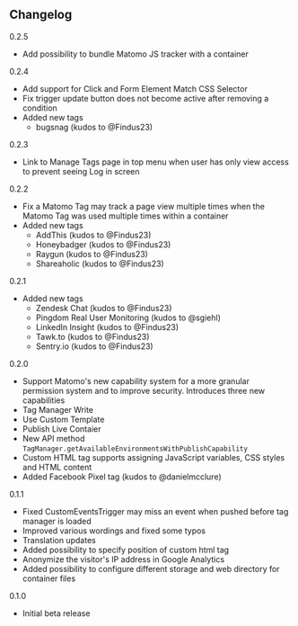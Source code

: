 ## Changelog

0.2.5
* Add possibility to bundle Matomo JS tracker with a container

0.2.4
* Add support for Click and Form Element Match CSS Selector 
* Fix trigger update button does not become active after removing a condition
* Added new tags
  * bugsnag (kudos to @Findus23)

0.2.3
* Link to Manage Tags page in top menu when user has only view access to prevent seeing Log in screen

0.2.2
* Fix a Matomo Tag may track a page view multiple times when the Matomo Tag was used multiple times within a container
* Added new tags
  * AddThis (kudos to @Findus23)
  * Honeybadger (kudos to @Findus23)
  * Raygun (kudos to @Findus23)
  * Shareaholic (kudos to @Findus23)

0.2.1
* Added new tags
  * Zendesk Chat (kudos to @Findus23)
  * Pingdom Real User Monitoring (kudos to @sgiehl)
  * LinkedIn Insight (kudos to @Findus23)
  * Tawk.to (kudos to @Findus23)
  * Sentry.io (kudos to @Findus23)

0.2.0
* Support Matomo's new capability system for a more granular permission system and to improve security. Introduces three new capabilities
 * Tag Manager Write
 * Use Custom Template
 * Publish Live Contaier
* New API method `TagManager.getAvailableEnvironmentsWithPublishCapability`
* Custom HTML tag supports assigning JavaScript variables, CSS styles and HTML content
* Added Facebook Pixel tag (kudos to @danielmcclure)

0.1.1
* Fixed CustomEventsTrigger may miss an event when pushed before tag manager is loaded
* Improved various wordings and fixed some typos
* Translation updates
* Added possibility to specify position of custom html tag
* Anonymize the visitor's IP address in Google Analytics
* Added possibility to configure different storage and web directory for container files

0.1.0
* Initial beta release
